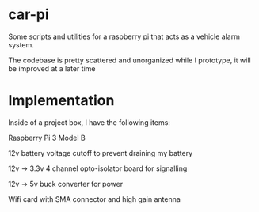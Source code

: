 # car-pi
Some scripts and utilities for a raspberry pi that acts as a vehicle alarm system.

The codebase is pretty scattered and unorganized while I prototype, it will be improved at a later time

# Implementation
Inside of a project box, I have the following items:

Raspberry Pi 3 Model B

12v battery voltage cutoff to prevent draining my battery

12v -> 3.3v 4 channel opto-isolator board for signalling

12v -> 5v buck converter for power

Wifi card with SMA connector and high gain antenna

